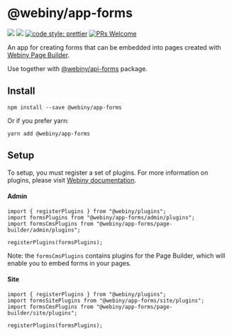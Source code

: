 # @webiny/app-forms
[![](https://img.shields.io/npm/dw/@webiny/app-forms.svg)](https://www.npmjs.com/package/@webiny/app-forms) 
[![](https://img.shields.io/npm/v/@webiny/app-forms.svg)](https://www.npmjs.com/package/@webiny/app-forms)
[![code style: prettier](https://img.shields.io/badge/code_style-prettier-ff69b4.svg?style=flat-square)](https://github.com/prettier/prettier)
[![PRs Welcome](https://img.shields.io/badge/PRs-welcome-brightgreen.svg?style=flat-square)](http://makeapullrequest.com)

An app for creating forms that can be embedded into pages created 
with [Webiny Page Builder](../api-page-builder). 

Use together with [@webiny/api-forms](../api-forms) package.

## Install
```
npm install --save @webiny/app-forms
```

Or if you prefer yarn: 
```
yarn add @webiny/app-forms
```

## Setup
To setup, you must register a set of plugins. For more information on 
plugins, please visit [Webiny documentation](https://docs.webiny.com/docs/developer-tutorials/plugins-crash-course).

#### Admin
```
import { registerPlugins } from "@webiny/plugins";
import formsPlugins from "@webiny/app-forms/admin/plugins";
import formsCmsPlugins from "@webiny/app-forms/page-builder/admin/plugins";

registerPlugins(formsPlugins);
```

Note: the `formsCmsPlugins` contains plugins for the Page Builder, which will
enable you to embed forms in your pages.
    
#### Site
```
import { registerPlugins } from "@webiny/plugins";
import formsSitePlugins from "@webiny/app-forms/site/plugins";
import formsCmsPlugins from "@webiny/app-forms/page-builder/site/plugins";

registerPlugins(formsPlugins);
```
